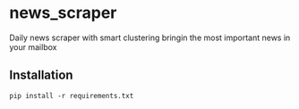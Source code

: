 # news_scraper
Daily news scraper with smart clustering bringin the most important news in your mailbox

## Installation

```
pip install -r requirements.txt
```

